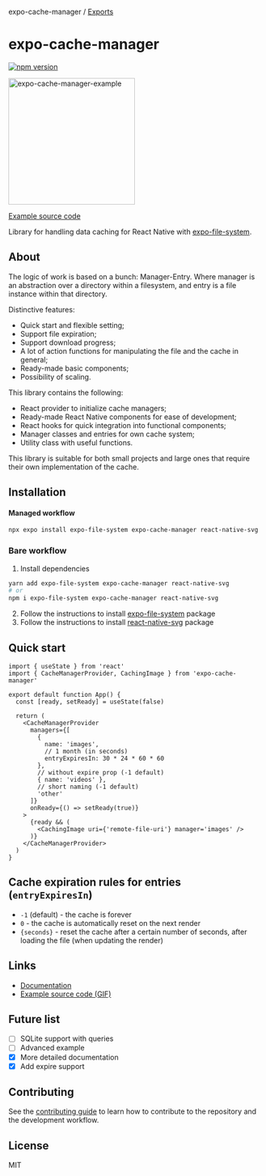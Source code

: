 expo-cache-manager / [Exports](modules.md)

# expo-cache-manager

<p>
  <a href="https://www.npmjs.com/package/expo-cache-manager"><img alt="npm version" src="https://img.shields.io/npm/v/expo-cache-manager"></a>
</p>

<img src="https://github.com/WhidRubeld/expo-cache-manager/blob/master/example/result.gif" width="250px" alt="expo-cache-manager-example" border="0">

[Example source code](https://github.com/WhidRubeld/expo-cache-manager/tree/master/example)

Library for handling data caching for React Native with [expo-file-system](https://docs.expo.dev/versions/latest/sdk/filesystem/).

## About
The logic of work is based on a bunch: Manager-Entry. Where manager is an abstraction over a directory within a filesystem, and entry is a file instance within that directory.

Distinctive features:
- Quick start and flexible setting;
- Support file expiration;
- Support download progress;
- A lot of action functions for manipulating the file and the cache in general;
- Ready-made basic components;
- Possibility of scaling.

This library contains the following:
- React provider to initialize cache managers;
- Ready-made React Native components for ease of development;
- React hooks for quick integration into functional components;
- Manager classes and entries for own cache system;
- Utility class with useful functions.

This library is suitable for both small projects and large ones that require their own implementation of the cache.

## Installation

#### Managed workflow

```sh
npx expo install expo-file-system expo-cache-manager react-native-svg
```

### Bare workflow

1. Install dependencies
```sh
yarn add expo-file-system expo-cache-manager react-native-svg
# or
npm i expo-file-system expo-cache-manager react-native-svg
```
2. Follow the instructions to install [expo-file-system](https://github.com/expo/expo/tree/sdk-47/packages/expo-file-system) package
3. Follow the instructions to install [react-native-svg](https://github.com/software-mansion/react-native-svg) package

## Quick start

```tsx
import { useState } from 'react'
import { CacheManagerProvider, CachingImage } from 'expo-cache-manager'

export default function App() {
  const [ready, setReady] = useState(false)

  return (
    <CacheManagerProvider
      managers={[
        {
          name: 'images',
          // 1 month (in seconds)
          entryExpiresIn: 30 * 24 * 60 * 60
        },
        // without expire prop (-1 default)
        { name: 'videos' },
        // short naming (-1 default)
        'other'
      ]}
      onReady={() => setReady(true)}
    >
      {ready && (
        <CachingImage uri={'remote-file-uri'} manager='images' />
      )}
    </CacheManagerProvider>
  )
}
```

## Cache expiration rules for entries (`entryExpiresIn`)
* `-1` (default) - the cache is forever
* `0` - the cache is automatically reset on the next render
* `{seconds}` - reset the cache after a certain number of seconds, after loading the file (when updating the render)

## Links
*  [Documentation](https://github.com/WhidRubeld/expo-cache-manager/tree/master/docs/modules.md)
*  [Example source code (GIF)](https://github.com/WhidRubeld/expo-cache-manager/tree/master/example)

## Future list

- [ ] SQLite support with queries
- [ ] Advanced example
- [x] More detailed documentation
- [x] Add expire support
## Contributing

See the [contributing guide](CONTRIBUTING.md) to learn how to contribute to the repository and the development workflow.

## License

MIT
